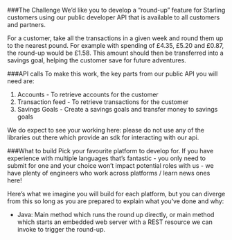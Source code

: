###The Challenge
We’d like you to develop a “round-up” feature for Starling customers using our public
developer API that is available to all customers and partners.

For a customer, take all the transactions in a given week and round them up to the nearest
pound. For example with spending of £4.35, £5.20 and £0.87, the round-up would be £1.58.
This amount should then be transferred into a savings goal, helping the customer save for
future adventures.

###API calls
To make this work, the key parts from our public API you will need are:
1. Accounts - To retrieve accounts for the customer
2. Transaction feed - To retrieve transactions for the customer
3. Savings Goals - Create a savings goals and transfer money to savings goals
   
We do expect to see your working here: please do not use any of the libraries out there
which provide an sdk for interacting with our api.
   
###What to build
Pick your favourite platform to develop for. If you have experience with multiple languages
that’s fantastic - you only need to submit for one and your choice won’t impact potential
roles with us - we have plenty of engineers who work across platforms / learn news ones
here!

Here’s what we imagine you will build for each platform, but you can diverge from this so
long as you are prepared to explain what you’ve done and why:

- Java: Main method which runs the round up directly, or main method which starts an
embedded web server with a REST resource we can invoke to trigger the round-up.